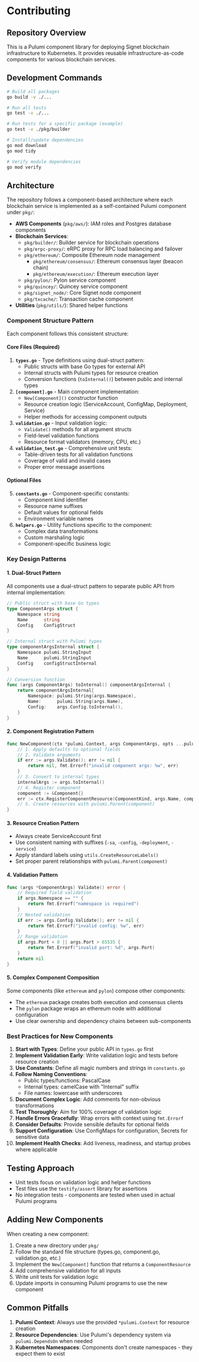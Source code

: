 # Contributing

## Repository Overview

This is a Pulumi component library for deploying Signet blockchain infrastructure to Kubernetes. It provides reusable infrastructure-as-code components for various blockchain services.

## Development Commands

```bash
# Build all packages
go build -v ./...

# Run all tests
go test -v ./...

# Run tests for a specific package (example)
go test -v ./pkg/builder

# Install/update dependencies
go mod download
go mod tidy

# Verify module dependencies
go mod verify
```

## Architecture

The repository follows a component-based architecture where each blockchain service is implemented as a self-contained Pulumi component under `pkg/`:

- **AWS Components** (`pkg/aws/`): IAM roles and Postgres database components
- **Blockchain Services**:
  - `pkg/builder/`: Builder service for blockchain operations
  - `pkg/erpc-proxy/`: eRPC proxy for RPC load balancing and failover
  - `pkg/ethereum/`: Composite Ethereum node management
    - `pkg/ethereum/consensus/`: Ethereum consensus layer (beacon chain)
    - `pkg/ethereum/execution/`: Ethereum execution layer
  - `pkg/pylon/`: Pylon service component
  - `pkg/quincey/`: Quincey service component
  - `pkg/signet_node/`: Core Signet node component
  - `pkg/txcache/`: Transaction cache component
- **Utilities** (`pkg/utils/`): Shared helper functions

### Component Structure Pattern

Each component follows this consistent structure:

#### Core Files (Required)
1. **`types.go`** - Type definitions using dual-struct pattern:
   - Public structs with base Go types for external API
   - Internal structs with Pulumi types for resource creation
   - Conversion functions (`toInternal()`) between public and internal types
2. **`[component].go`** - Main component implementation:
   - `New[Component]()` constructor function
   - Resource creation logic (ServiceAccount, ConfigMap, Deployment, Service)
   - Helper methods for accessing component outputs
3. **`validation.go`** - Input validation logic:
   - `Validate()` methods for all argument structs
   - Field-level validation functions
   - Resource format validators (memory, CPU, etc.)
4. **`validation_test.go`** - Comprehensive unit tests:
   - Table-driven tests for all validation functions
   - Coverage of valid and invalid cases
   - Proper error message assertions

#### Optional Files
5. **`constants.go`** - Component-specific constants:
   - Component kind identifier
   - Resource name suffixes
   - Default values for optional fields
   - Environment variable names
6. **`helpers.go`** - Utility functions specific to the component:
   - Complex data transformations
   - Custom marshaling logic
   - Component-specific business logic

### Key Design Patterns

#### 1. Dual-Struct Pattern
All components use a dual-struct pattern to separate public API from internal implementation:
```go
// Public struct with base Go types
type ComponentArgs struct {
    Namespace string
    Name      string
    Config    ConfigStruct
}

// Internal struct with Pulumi types
type componentArgsInternal struct {
    Namespace pulumi.StringInput
    Name      pulumi.StringInput
    Config    configStructInternal
}

// Conversion function
func (args ComponentArgs) toInternal() componentArgsInternal {
    return componentArgsInternal{
        Namespace: pulumi.String(args.Namespace),
        Name:      pulumi.String(args.Name),
        Config:    args.Config.toInternal(),
    }
}
```

#### 2. Component Registration Pattern
```go
func NewComponent(ctx *pulumi.Context, args ComponentArgs, opts ...pulumi.ResourceOption) (*Component, error) {
    // 1. Apply defaults to optional fields
    // 2. Validate arguments
    if err := args.Validate(); err != nil {
        return nil, fmt.Errorf("invalid component args: %w", err)
    }
    // 3. Convert to internal types
    internalArgs := args.toInternal()
    // 4. Register component
    component := &Component{}
    err := ctx.RegisterComponentResource(ComponentKind, args.Name, component)
    // 5. Create resources with pulumi.Parent(component)
}
```

#### 3. Resource Creation Pattern
- Always create ServiceAccount first
- Use consistent naming with suffixes (`-sa`, `-config`, `-deployment`, `-service`)
- Apply standard labels using `utils.CreateResourceLabels()`
- Set proper parent relationships with `pulumi.Parent(component)`

#### 4. Validation Pattern
```go
func (args *ComponentArgs) Validate() error {
    // Required field validation
    if args.Namespace == "" {
        return fmt.Errorf("namespace is required")
    }
    // Nested validation
    if err := args.Config.Validate(); err != nil {
        return fmt.Errorf("invalid config: %w", err)
    }
    // Range validation
    if args.Port < 0 || args.Port > 65535 {
        return fmt.Errorf("invalid port: %d", args.Port)
    }
    return nil
}
```

#### 5. Complex Component Composition
Some components (like `ethereum` and `pylon`) compose other components:
- The `ethereum` package creates both execution and consensus clients
- The `pylon` package wraps an ethereum node with additional configuration
- Use clear ownership and dependency chains between sub-components

### Best Practices for New Components

1. **Start with Types**: Define your public API in `types.go` first
2. **Implement Validation Early**: Write validation logic and tests before resource creation
3. **Use Constants**: Define all magic numbers and strings in `constants.go`
4. **Follow Naming Conventions**: 
   - Public types/functions: PascalCase
   - Internal types: camelCase with "Internal" suffix
   - File names: lowercase with underscores
5. **Document Complex Logic**: Add comments for non-obvious transformations
6. **Test Thoroughly**: Aim for 100% coverage of validation logic
7. **Handle Errors Gracefully**: Wrap errors with context using `fmt.Errorf`
8. **Consider Defaults**: Provide sensible defaults for optional fields
9. **Support Configuration**: Use ConfigMaps for configuration, Secrets for sensitive data
10. **Implement Health Checks**: Add liveness, readiness, and startup probes where applicable

## Testing Approach

- Unit tests focus on validation logic and helper functions
- Test files use the `testify/assert` library for assertions
- No integration tests - components are tested when used in actual Pulumi programs

## Adding New Components

When creating a new component:
1. Create a new directory under `pkg/`
2. Follow the standard file structure (types.go, component.go, validation.go, etc.)
3. Implement the `New[Component]` function that returns a `ComponentResource`
4. Add comprehensive validation for all inputs
5. Write unit tests for validation logic
6. Update imports in consuming Pulumi programs to use the new component

## Common Pitfalls

1. **Pulumi Context**: Always use the provided `*pulumi.Context` for resource creation
2. **Resource Dependencies**: Use Pulumi's dependency system via `pulumi.DependsOn` when needed
3. **Kubernetes Namespaces**: Components don't create namespaces - they expect them to exist